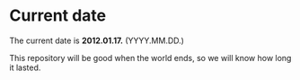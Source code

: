 # Current date

The current date is **2012.01.17.** (YYYY.MM.DD.)

This repository will be good when the world ends, so we will know how long it lasted.